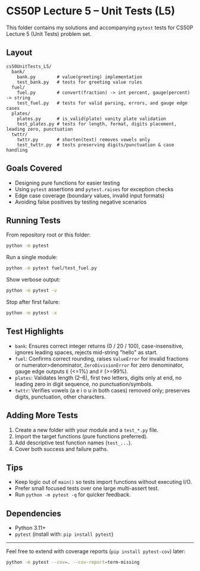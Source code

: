 # CS50P Lecture 5 – Unit Tests (L5)

This folder contains my solutions and accompanying `pytest` tests for CS50P Lecture 5 (Unit Tests) problem set.

## Layout
```
cs50UnitTests_L5/
  bank/
    bank.py        # value(greeting) implementation
    test_bank.py   # tests for greeting value rules
  fuel/
    fuel.py        # convert(fraction) -> int percent, gauge(percent) -> string
    test_fuel.py   # tests for valid parsing, errors, and gauge edge cases
  plates/
    plates.py      # is_valid(plate) vanity plate validation
    test_plates.py # tests for length, format, digits placement, leading zero, punctuation
  twttr/
    twttr.py       # shorten(text) removes vowels only
    test_twttr.py  # tests preserving digits/punctuation & case handling
```

## Goals Covered
- Designing pure functions for easier testing
- Using `pytest` assertions and `pytest.raises` for exception checks
- Edge case coverage (boundary values, invalid input formats)
- Avoiding false positives by testing negative scenarios

## Running Tests
From repository root or this folder:
```bash
python -m pytest
```
Run a single module:
```bash
python -m pytest fuel/test_fuel.py
```
Show verbose output:
```bash
python -m pytest -v
```
Stop after first failure:
```bash
python -m pytest -x
```

## Test Highlights
- `bank`: Ensures correct integer returns (0 / 20 / 100), case-insensitive, ignores leading spaces, rejects mid-string "hello" as start.
- `fuel`: Confirms correct rounding, raises `ValueError` for invalid fractions or numerator>denominator, `ZeroDivisionError` for zero denominator, gauge edge outputs `E` (<=1%) and `F` (>=99%).
- `plates`: Validates length (2–6), first two letters, digits only at end, no leading zero in digit sequence, no punctuation/symbols.
- `twttr`: Verifies vowels (a e i o u in both cases) removed only; preserves digits, punctuation, other characters.

## Adding More Tests
1. Create a new folder with your module and a `test_*.py` file.
2. Import the target functions (pure functions preferred).
3. Add descriptive test function names (`test_...`).
4. Cover both success and failure paths.

## Tips
- Keep logic out of `main()` so tests import functions without executing I/O.
- Prefer small focused tests over one large multi-assert test.
- Run `python -m pytest -q` for quicker feedback.

## Dependencies
- Python 3.11+
- `pytest` (install with: `pip install pytest`)

---
Feel free to extend with coverage reports (`pip install pytest-cov`) later:
```bash
python -m pytest --cov=. --cov-report=term-missing
```
